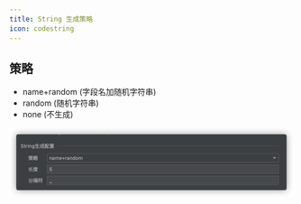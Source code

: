 ```yaml
---
title: String 生成策略
icon: codestring
---
```


## 策略

- name+random (字段名加随机字符串)
- random (随机字符串)
- none (不生成)

![string generate](/img/stringGenerate.png)
